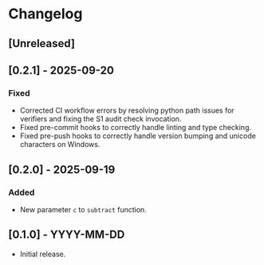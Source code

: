 # Changelog

## [Unreleased]

## [0.2.1] - 2025-09-20
### Fixed
- Corrected CI workflow errors by resolving python path issues for verifiers and fixing the S1 audit check invocation.
- Fixed pre-commit hooks to correctly handle linting and type checking.
- Fixed pre-push hooks to correctly handle version bumping and unicode characters on Windows.

## [0.2.0] - 2025-09-19
### Added
- New parameter `c` to `subtract` function.

## [0.1.0] - YYYY-MM-DD
- Initial release.